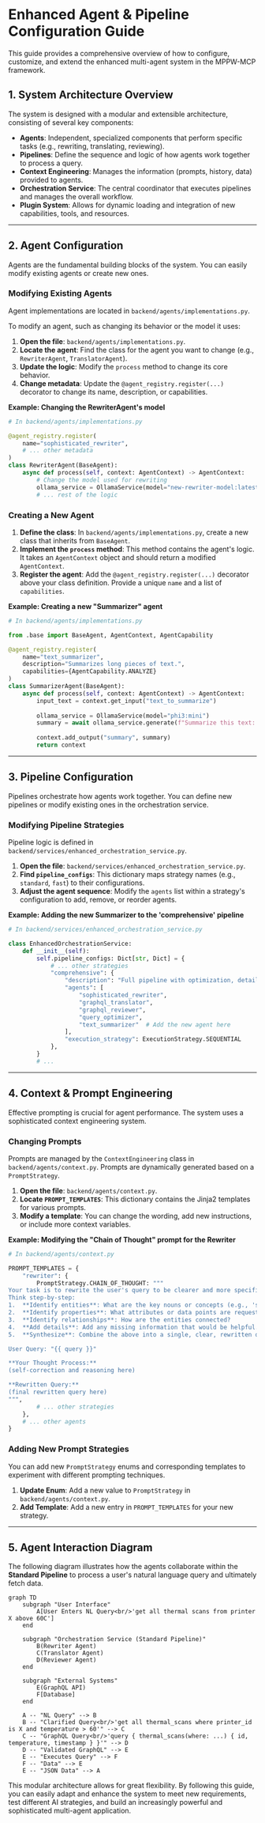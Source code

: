 # Enhanced Agent & Pipeline Configuration Guide

This guide provides a comprehensive overview of how to configure, customize, and extend the enhanced multi-agent system in the MPPW-MCP framework.

## 1. System Architecture Overview

The system is designed with a modular and extensible architecture, consisting of several key components:

-   **Agents**: Independent, specialized components that perform specific tasks (e.g., rewriting, translating, reviewing).
-   **Pipelines**: Define the sequence and logic of how agents work together to process a query.
-   **Context Engineering**: Manages the information (prompts, history, data) provided to agents.
-   **Orchestration Service**: The central coordinator that executes pipelines and manages the overall workflow.
-   **Plugin System**: Allows for dynamic loading and integration of new capabilities, tools, and resources.

---

## 2. Agent Configuration

Agents are the fundamental building blocks of the system. You can easily modify existing agents or create new ones.

### Modifying Existing Agents

Agent implementations are located in `backend/agents/implementations.py`.

To modify an agent, such as changing its behavior or the model it uses:

1.  **Open the file**: `backend/agents/implementations.py`.
2.  **Locate the agent**: Find the class for the agent you want to change (e.g., `RewriterAgent`, `TranslatorAgent`).
3.  **Update the logic**: Modify the `process` method to change its core behavior.
4.  **Change metadata**: Update the `@agent_registry.register(...)` decorator to change its name, description, or capabilities.

**Example: Changing the RewriterAgent's model**

```python
# In backend/agents/implementations.py

@agent_registry.register(
    name="sophisticated_rewriter",
    # ... other metadata
)
class RewriterAgent(BaseAgent):
    async def process(self, context: AgentContext) -> AgentContext:
        # Change the model used for rewriting
        ollama_service = OllamaService(model="new-rewriter-model:latest")
        # ... rest of the logic
```

### Creating a New Agent

1.  **Define the class**: In `backend/agents/implementations.py`, create a new class that inherits from `BaseAgent`.
2.  **Implement the `process` method**: This method contains the agent's logic. It takes an `AgentContext` object and should return a modified `AgentContext`.
3.  **Register the agent**: Add the `@agent_registry.register(...)` decorator above your class definition. Provide a unique `name` and a list of `capabilities`.

**Example: Creating a new "Summarizer" agent**

```python
# In backend/agents/implementations.py

from .base import BaseAgent, AgentContext, AgentCapability

@agent_registry.register(
    name="text_summarizer",
    description="Summarizes long pieces of text.",
    capabilities={AgentCapability.ANALYZE}
)
class SummarizerAgent(BaseAgent):
    async def process(self, context: AgentContext) -> AgentContext:
        input_text = context.get_input("text_to_summarize")
        
        ollama_service = OllamaService(model="phi3:mini")
        summary = await ollama_service.generate(f"Summarize this text: {input_text}")
        
        context.add_output("summary", summary)
        return context
```

---

## 3. Pipeline Configuration

Pipelines orchestrate how agents work together. You can define new pipelines or modify existing ones in the orchestration service.

### Modifying Pipeline Strategies

Pipeline logic is defined in `backend/services/enhanced_orchestration_service.py`.

1.  **Open the file**: `backend/services/enhanced_orchestration_service.py`.
2.  **Find `pipeline_configs`**: This dictionary maps strategy names (e.g., `standard`, `fast`) to their configurations.
3.  **Adjust the agent sequence**: Modify the `agents` list within a strategy's configuration to add, remove, or reorder agents.

**Example: Adding the new Summarizer to the 'comprehensive' pipeline**

```python
# In backend/services/enhanced_orchestration_service.py

class EnhancedOrchestrationService:
    def __init__(self):
        self.pipeline_configs: Dict[str, Dict] = {
            # ... other strategies
            "comprehensive": {
                "description": "Full pipeline with optimization, detailed analysis, and summarization.",
                "agents": [
                    "sophisticated_rewriter",
                    "graphql_translator",
                    "graphql_reviewer",
                    "query_optimizer",
                    "text_summarizer"  # Add the new agent here
                ],
                "execution_strategy": ExecutionStrategy.SEQUENTIAL
            },
        }
        # ...
```

---

## 4. Context & Prompt Engineering

Effective prompting is crucial for agent performance. The system uses a sophisticated context engineering system.

### Changing Prompts

Prompts are managed by the `ContextEngineering` class in `backend/agents/context.py`. Prompts are dynamically generated based on a `PromptStrategy`.

1.  **Open the file**: `backend/agents/context.py`.
2.  **Locate `PROMPT_TEMPLATES`**: This dictionary contains the Jinja2 templates for various prompts.
3.  **Modify a template**: You can change the wording, add new instructions, or include more context variables.

**Example: Modifying the "Chain of Thought" prompt for the Rewriter**

```python
# In backend/agents/context.py

PROMPT_TEMPLATES = {
    "rewriter": {
        PromptStrategy.CHAIN_OF_THOUGHT: """
Your task is to rewrite the user's query to be clearer and more specific for a downstream GraphQL translation model.
Think step-by-step:
1.  **Identify entities**: What are the key nouns or concepts (e.g., 'scans', 'printers')?
2.  **Identify properties**: What attributes or data points are requested (e.g., 'temperature', 'speed')?
3.  **Identify relationships**: How are the entities connected?
4.  **Add details**: Add any missing information that would be helpful. For example, specify a date range if not provided.
5.  **Synthesize**: Combine the above into a single, clear, rewritten query.

User Query: "{{ query }}"

**Your Thought Process:**
(self-correction and reasoning here)

**Rewritten Query:**
(final rewritten query here)
""",
        # ... other strategies
    },
    # ... other agents
}
```

### Adding New Prompt Strategies

You can add new `PromptStrategy` enums and corresponding templates to experiment with different prompting techniques.

1.  **Update Enum**: Add a new value to `PromptStrategy` in `backend/agents/context.py`.
2.  **Add Template**: Add a new entry in `PROMPT_TEMPLATES` for your new strategy.

---

## 5. Agent Interaction Diagram

The following diagram illustrates how the agents collaborate within the **Standard Pipeline** to process a user's natural language query and ultimately fetch data.

```mermaid
graph TD
    subgraph "User Interface"
        A[User Enters NL Query<br/>'get all thermal scans from printer X above 60C']
    end

    subgraph "Orchestration Service (Standard Pipeline)"
        B(Rewriter Agent)
        C(Translator Agent)
        D(Reviewer Agent)
    end

    subgraph "External Systems"
        E(GraphQL API)
        F[Database]
    end
    
    A -- "NL Query" --> B
    B -- "Clarified Query<br/>'get all thermal_scans where printer_id is X and temperature > 60'" --> C
    C -- "GraphQL Query<br/>'query { thermal_scans(where: ...) { id, temperature, timestamp } }'" --> D
    D -- "Validated GraphQL" --> E
    E -- "Executes Query" --> F
    F -- "Data" --> E
    E -- "JSON Data" --> A
```

This modular architecture allows for great flexibility. By following this guide, you can easily adapt and enhance the system to meet new requirements, test different AI strategies, and build an increasingly powerful and sophisticated multi-agent application. 